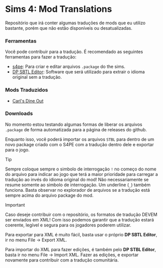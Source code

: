 # Sims 4: Mod Translations
Repositório que irá conter algumas traduções de mods que eu utilizo bastante, porém que não estão disponíveis ou desatualizadas.

### Ferramentas
Você pode contribuir para a tradução. É recomendado as seguintes ferramentas para fazer a tradução:

- [s4pe](https://github.com/s4ptacle/Sims4Tools/releases): Para criar e editar arquivos `.package` do the sims.
- [DP SBTL Editor](https://deaderpool-mccc.com/dpstbleditor.html): Software que será utilizado para extrair o idioma original sem a tradução.

### Mods Traduzidos
- [Carl's Dine Out](https://www.patreon.com/posts/download-dine-v3-64188681)

### Downloads
No momento estou testando algumas formas de liberar os arquivos `.package` de forma automatizada para a página de releases do github.

Enquanto isso, você poderá importar os arquivos `STBL` para dentro de um novo package criado com o S4PE com a tradução dentro dele e exportar para o jogo.

> [!TIP]
> Sempre coloque sempre o simbolo de interrogação `!` no começo do nome do arquivo para indicar ao jogo que terá a maior prioridade para carregar a tradução ao invés do idioma original do mod! Não necessariamente se resume somente ao simbolo de interrogação. Um underline (`_`) também funciona. Basta observar no explorador de arquivos se a tradução está sempre acima do arquivo package do mod.

> [!IMPORTANT]
> Caso deseje contribuir com o repositório, os formatos de tradução DEVEM ser enviados em XML! Com isso podemos garantir que a tradução estará coerente, legível e segura para os jogadores poderem utilizar.
> 
> Para exportar para XML é muito fácil, basta usar o próprio <b>DP SBTL Editor</b>, ir no menu File -> Export XML.
> 
> Para importar do XML para fazer edições, é também pelo <b>DP STBL Editor</b>, basta ir no menu File -> Import XML. Fazer as edições, e exportar novamente para contribuir com a tradução comunitária.